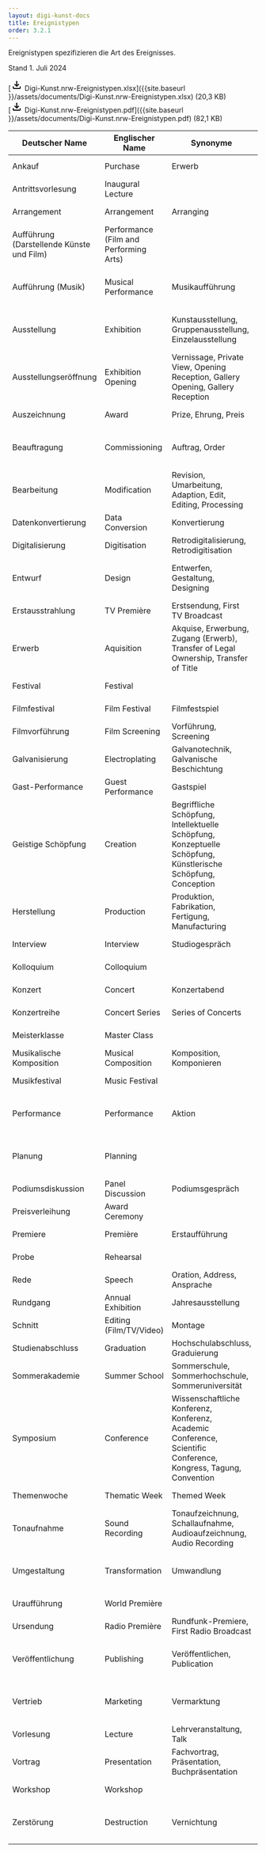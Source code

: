 ```yaml
---
layout: digi-kunst-docs
title: Ereignistypen
order: 3.2.1
---
```


Ereignistypen spezifizieren die Art des Ereignisses.

Stand 1. Juli 2024

[<svg class="download-icon" xmlns="http://www.w3.org/2000/svg" height="24" viewBox="0 -960 960 960" width="24"><path d="M480-320 280-520l56-58 104 104v-326h80v326l104-104 56 58-200 200ZM240-160q-33 0-56.5-23.5T160-240v-120h80v120h480v-120h80v120q0 33-23.5 56.5T720-160H240Z"/></svg> Digi-Kunst.nrw-Ereignistypen.xlsx]({{site.baseurl }}/assets/documents/Digi-Kunst.nrw-Ereignistypen.xlsx) (20,3 KB)  
[<svg class="download-icon" xmlns="http://www.w3.org/2000/svg" height="24" viewBox="0 -960 960 960" width="24"><path d="M480-320 280-520l56-58 104 104v-326h80v326l104-104 56 58-200 200ZM240-160q-33 0-56.5-23.5T160-240v-120h80v120h480v-120h80v120q0 33-23.5 56.5T720-160H240Z"/></svg> Digi-Kunst.nrw-Ereignistypen.pdf]({{site.baseurl }}/assets/documents/Digi-Kunst.nrw-Ereignistypen.pdf) (82,1 KB)


| Deutscher Name  | Englischer Name | Synonyme | Wikidata-Link | GND-Link | AAT-Link | LIDO-Terminologie-Link |
| ------------- | ------------- | ------------- | ------------- | ------------- | ------------- | ------------- |
| Ankauf | Purchase | Erwerb | [https://www.wikidata.org/entity/Q1369832](https://www.wikidata.org/entity/Q1369832) | [https://d-nb.info/gnd/4128692-3](https://d-nb.info/gnd/4128692-3) |||
| Antrittsvorlesung | Inaugural Lecture || [https://www.wikidata.org/entity/Q609261](https://www.wikidata.org/entity/Q609261) | [https://d-nb.info/gnd/4426602-9](https://d-nb.info/gnd/4426602-9) |||
| Arrangement | Arrangement | Arranging | [https://www.wikidata.org/entity/Q379755](https://www.wikidata.org/entity/Q379755) | [https://d-nb.info/gnd/4285138-5](https://d-nb.info/gnd/4285138-5) |||
| Aufführung (Darstellende Künste und Film) | Performance (Film and Performing Arts) || [https://www.wikidata.org/entity/Q35140](https://www.wikidata.org/entity/Q35140) | [https://d-nb.info/gnd/4143388-9](https://d-nb.info/gnd/4143388-9) ||[http://terminology.lido-schema.org/lido00030](http://terminology.lido-schema.org/lido00030)|
| Aufführung (Musik) | Musical Performance | Musikaufführung | [https://www.wikidata.org/entity/Q106805967](https://www.wikidata.org/entity/Q106805967) | [https://d-nb.info/gnd/7502757-4](https://d-nb.info/gnd/7502757-4) ||[http://terminology.lido-schema.org/lido00030](http://terminology.lido-schema.org/lido00030)|
| Ausstellung | Exhibition | Kunstausstellung, Gruppenausstellung, Einzelausstellung | [https://www.wikidata.org/entity/Q464980](https://www.wikidata.org/entity/Q464980) | [https://d-nb.info/gnd/4129601-1](https://d-nb.info/gnd/7502757-4) | [https://vocab.getty.edu/aat/300054766](https://vocab.getty.edu/aat/300054766) | [http://terminology.lido-schema.org/lido00225](http://terminology.lido-schema.org/lido00225)|
| Ausstellungseröffnung | Exhibition Opening | Vernissage, Private View, Opening Reception, Gallery Opening, Gallery Reception| [https://www.wikidata.org/entity/Q772257](https://www.wikidata.org/entity/Q772257)| [https://d-nb.info/gnd/4435671-7](https://d-nb.info/gnd/4435671-7) |||
| Auszeichnung | Award | Prize, Ehrung, Preis | [https://www.wikidata.org/entity/Q618779](https://www.wikidata.org/entity/Q618779)| [https://d-nb.info/gnd/4338046-3](https://d-nb.info/gnd/4338046-3) |||		
| Beauftragung | Commissioning | Auftrag, Order | [https://www.wikidata.org/entity/Q566889](https://www.wikidata.org/entity/Q566889) | [https://d-nb.info/gnd/4003557-8](https://vocab.getty.edu/aat/300157782) || [http://terminology.lido-schema.org/lido00226](http://terminology.lido-schema.org/lido00226) |
| Bearbeitung | Modification | Revision, Umarbeitung, Adaption, Edit, Editing, Processing | [https://www.wikidata.org/entity/Q109243379](https://www.wikidata.org/entity/Q109243379) | [https://d-nb.info/gnd/4120981-3](https://d-nb.info/gnd/4120981-3) || [http://terminology.lido-schema.org/lido00006](http://terminology.lido-schema.org/lido00006) |
| Datenkonvertierung | Data Conversion | Konvertierung | [https://www.wikidata.org/entity/Q1783551](https://www.wikidata.org/entity/Q1783551) |	[https://d-nb.info/gnd/4138254-7](https://d-nb.info/gnd/4138254-7) |||
| Digitalisierung | Digitisation | Retrodigitalisierung, Retrodigitisation | [https://www.wikidata.org/entity/Q843958](https://www.wikidata.org/entity/Q843958) | [https://d-nb.info/gnd/4123065-6](https://d-nb.info/gnd/4123065-6) | [https://vocab.getty.edu/aat/300202383](https://vocab.getty.edu/aat/300202383) ||
| Entwurf | Design | Entwerfen, Gestaltung, Designing | [https://www.wikidata.org/entity/Q1519454](https://www.wikidata.org/entity/Q1519454) | [https://d-nb.info/gnd/4121208-3](https://d-nb.info/gnd/4121208-3) | [https://vocab.getty.edu/aat/300102051](https://vocab.getty.edu/aat/300102051) | [http://terminology.lido-schema.org/lido00224](http://terminology.lido-schema.org/lido00224) |
| Erstausstrahlung | TV Première | Erstsendung, First TV Broadcast | [https://www.wikidata.org/entity/Q118581977](https://www.wikidata.org/entity/Q118581977) ||||
| Erwerb | Aquisition | Akquise, Erwerbung, Zugang (Erwerb), Transfer of Legal Ownership, Transfer of Title | [https://www.wikidata.org/entity/Q3604747](https://www.wikidata.org/entity/Q3604747) | [https://d-nb.info/gnd/4212536-4](https://d-nb.info/gnd/4212536-4) | [https://vocab.getty.edu/aat/300157782](https://vocab.getty.edu/aat/300157782) | [http://terminology.lido-schema.org/lido00001](http://terminology.lido-schema.org/lido00001) |
| Festival | Festival || [https://www.wikidata.org/entity/Q132241](https://www.wikidata.org/entity/Q132241) | [https://d-nb.info/gnd/4154198-4](https://d-nb.info/gnd/4154198-4) |||
| Filmfestival | Film Festival | Filmfestspiel | [https://www.wikidata.org/entity/Q220505](https://www.wikidata.org/entity/Q220505) | [https://d-nb.info/gnd/4359942-4](https://d-nb.info/gnd/4359942-4) |||
| Filmvorführung | Film Screening | Vorführung, Screening | [https://www.wikidata.org/entity/Q2295790](https://www.wikidata.org/entity/Q2295790) | [https://d-nb.info/gnd/4196355-6](https://d-nb.info/gnd/4196355-6) |||
| Galvanisierung | Electroplating | Galvanotechnik, Galvanische Beschichtung | [https://www.wikidata.org/entity/Q3503392](https://www.wikidata.org/entity/Q3503392) |	[https://d-nb.info/gnd/4129892-5](https://d-nb.info/gnd/4129892-5) | [https://vocab.getty.edu/aat/300054000](https://vocab.getty.edu/aat/300054000)	||
| Gast-Performance | Guest Performance | Gastspiel | [https://www.wikidata.org/entity/Q40249767](https://www.wikidata.org/entity/Q40249767) | [https://d-nb.info/gnd/4255674-0](https://d-nb.info/gnd/4255674-0) |
| Geistige Schöpfung | Creation | Begriffliche Schöpfung, Intellektuelle Schöpfung, Konzeptuelle Schöpfung, Künstlerische Schöpfung, Conception | [https://www.wikidata.org/entity/Q11398090](https://www.wikidata.org/entity/Q11398090) ||| [http://terminology.lido-schema.org/lido00012](http://terminology.lido-schema.org/lido00012) |
| Herstellung | Production | Produktion, Fabrikation, Fertigung, Manufacturing | [https://www.wikidata.org/entity/Q739302](https://www.wikidata.org/entity/Q739302) | [https://d-nb.info/gnd/4159653-5](https://d-nb.info/gnd/4159653-5) | [https://vocab.getty.edu/aat/300054713](https://vocab.getty.edu/aat/300054713) |	[http://terminology.lido-schema.org/lido00007](http://terminology.lido-schema.org/lido00007) |
| Interview | Interview | Studiogespräch | [https://www.wikidata.org/entity/Q178651](https://www.wikidata.org/entity/Q178651) |	[https://d-nb.info/gnd/4027503-6](https://d-nb.info/gnd/4027503-6) | [https://vocab.getty.edu/aat/300026392](https://vocab.getty.edu/aat/300026392) ||
| Kolloquium | Colloquium || [https://www.wikidata.org/entity/Q4228029](https://www.wikidata.org/entity/Q4228029) ||||
| Konzert | Concert | Konzertabend | [https://www.wikidata.org/entity/Q182832](https://www.wikidata.org/entity/Q182832) | [https://d-nb.info/gnd/4317474-7](https://d-nb.info/gnd/4317474-7) |||
| Konzertreihe | Concert Series | Series of Concerts | [https://www.wikidata.org/entity/Q107736918](https://www.wikidata.org/entity/Q107736918) | [https://d-nb.info/gnd/4432417-0](https://d-nb.info/gnd/4432417-0) |||
| Meisterklasse | Master Class || [https://www.wikidata.org/entity/Q2537465](https://www.wikidata.org/entity/Q2537465) |	[https://d-nb.info/gnd/1033761672](https://d-nb.info/gnd/1033761672) |||
| Musikalische Komposition | Musical Composition | Komposition, Komponieren | [https://www.wikidata.org/entity/Q11895763](https://www.wikidata.org/entity/Q11895763) | [https://d-nb.info/gnd/4133320-2](https://d-nb.info/gnd/4133320-2) |||
| Musikfestival | Music Festival || [https://www.wikidata.org/entity/Q868557](https://www.wikidata.org/entity/Q868557) | [https://d-nb.info/gnd/4170821-0](https://d-nb.info/gnd/4170821-0) |||
| Performance | Performance | Aktion | [https://www.wikidata.org/entity/Q213156](https://www.wikidata.org/entity/Q213156) |	[https://d-nb.info/gnd/4173750-7](https://d-nb.info/gnd/4173750-7) | [https://vocab.getty.edu/aat/300121445](https://vocab.getty.edu/aat/300121445) | [http://terminology.lido-schema.org/lido00030](http://terminology.lido-schema.org/lido00030) |
| Planung | Planning || [https://www.wikidata.org/entity/Q309100](https://www.wikidata.org/entity/Q309100) |	[http://d-nb.info/gnd/4046235-3](http://d-nb.info/gnd/4046235-3) | [https://vocab.getty.edu/aat/300054425](https://vocab.getty.edu/aat/300054425) | [http://terminology.lido-schema.org/lido00032](http://terminology.lido-schema.org/lido00032) |
| Podiumsdiskussion | Panel Discussion | Podiumsgespräch | [https://www.wikidata.org/entity/Q2100278](https://www.wikidata.org/entity/Q2100278) | [https://d-nb.info/gnd/4614247-2](https://d-nb.info/gnd/4614247-2) |||
| Preisverleihung | Award Ceremony || [https://www.wikidata.org/entity/Q4504495](https://www.wikidata.org/entity/Q4504495) ||||
| Premiere | Première | Erstaufführung | [https://www.wikidata.org/entity/Q204854](https://www.wikidata.org/entity/Q204854) | [https://d-nb.info/gnd/4519367-8](https://d-nb.info/gnd/4519367-8) | [https://vocab.getty.edu/aat/300069101](https://vocab.getty.edu/aat/300069101) ||
| Probe | Rehearsal || [https://www.wikidata.org/entity/Q1751775](https://www.wikidata.org/entity/Q1751775) | [https://d-nb.info/gnd/7660069-5](https://d-nb.info/gnd/7660069-5) |||
| Rede | Speech | Oration, Address, Ansprache | [https://www.wikidata.org/entity/Q861911](https://www.wikidata.org/entity/Q861911) | [https://d-nb.info/gnd/4048882-2](https://d-nb.info/gnd/4048882-2) | [https://vocab.getty.edu/aat/300417595](https://vocab.getty.edu/aat/300417595) ||
| Rundgang | Annual Exhibition | Jahresausstellung | [https://www.wikidata.org/entity/Q55336815](https://www.wikidata.org/entity/Q55336815) || [https://vocab.getty.edu/aat/300311622](https://vocab.getty.edu/aat/300311622) ||
| Schnitt | Editing (Film/TV/Video) | Montage | [https://www.wikidata.org/entity/Q237893](https://www.wikidata.org/entity/Q237893) | [https://d-nb.info/gnd/4281773-0](https://d-nb.info/gnd/4281773-0) |||
| Studienabschluss | Graduation | Hochschulabschluss, Graduierung | [https://www.wikidata.org/entity/Q1054021](https://www.wikidata.org/entity/Q1054021) | [https://d-nb.info/gnd/4332831-3](https://d-nb.info/gnd/4332831-3) |||
| Sommerakademie | Summer School | Sommerschule, Sommerhochschule, Sommeruniversität | [https://www.wikidata.org/entity/Q647882](https://www.wikidata.org/entity/Q647882) | [https://d-nb.info/gnd/4331584-7](https://d-nb.info/gnd/4331584-7) |||
| Symposium | Conference | Wissenschaftliche Konferenz, Konferenz, Academic Conference, Scientific Conference, Kongress, Tagung, Convention | [https://www.wikidata.org/entity/Q2020153](https://www.wikidata.org/entity/Q2020153) | [https://d-nb.info/gnd/4032055-8](https://d-nb.info/gnd/4032055-8) | [https://vocab.getty.edu/aat/300054789](https://vocab.getty.edu/aat/300054789) ||
| Themenwoche | Thematic Week | Themed Week | [https://www.wikidata.org/entity/Q10692570](https://www.wikidata.org/entity/Q10692570) ||||
| Tonaufnahme | Sound Recording | Tonaufzeichnung, Schallaufnahme, Audioaufzeichnung, Audio Recording | [https://www.wikidata.org/entity/Q5057302](https://www.wikidata.org/entity/Q5057302) |	[https://d-nb.info/gnd/4052020-1](https://d-nb.info/gnd/4052020-1) | [https://vocab.getty.edu/aat/300255735](https://vocab.getty.edu/aat/300255735) ||
| Umgestaltung | Transformation | Umwandlung | [https://www.wikidata.org/entity/Q10357784](https://www.wikidata.org/entity/Q10357784) |	[https://d-nb.info/gnd/4452586-2](https://d-nb.info/gnd/4452586-2) ||  [http://terminology.lido-schema.org/lido00029](http://terminology.lido-schema.org/lido00029) |
| Uraufführung | World Première	|| [https://www.wikidata.org/entity/Q2500107](https://www.wikidata.org/entity/Q2500107) | [https://d-nb.info/gnd/4236166-7](https://d-nb.info/gnd/4236166-7) |||
| Ursendung | Radio Première | Rundfunk-Premiere, First Radio Broadcast | [https://www.wikidata.org/entity/Q118581694](https://www.wikidata.org/entity/Q118581694) |
| Veröffentlichung | Publishing | Veröffentlichen, Publication | [https://www.wikidata.org/entity/Q3972943](https://www.wikidata.org/entity/Q3972943) | [http://d-nb.info/gnd/4187925-9](http://d-nb.info/gnd/4187925-9) | [https://vocab.getty.edu/aat/300054686](https://vocab.getty.edu/aat/300054686) | [http://terminology.lido-schema.org/lido00228](http://terminology.lido-schema.org/lido00228) |
| Vertrieb | Marketing | Vermarktung | [https://www.wikidata.org/entity/Q39809](https://www.wikidata.org/entity/Q39809) | [https://d-nb.info/gnd/4127117-8](https://d-nb.info/gnd/4127117-8) | [https://vocab.getty.edu/aat/300054673](https://vocab.getty.edu/aat/300054673) | [http://terminology.lido-schema.org/lido00401](http://terminology.lido-schema.org/lido00401) |
| Vorlesung | Lecture | Lehrveranstaltung, Talk | [https://www.wikidata.org/entity/Q603773](https://www.wikidata.org/entity/Q603773) | [https://d-nb.info/gnd/4117405-7](https://d-nb.info/gnd/4117405-7) | [https://vocab.getty.edu/aat/300026673](https://vocab.getty.edu/aat/300026673) ||
| Vortrag | Presentation | Fachvortrag, Präsentation, Buchpräsentation | [https://www.wikidata.org/entity/Q604733](https://www.wikidata.org/entity/Q604733) | [https://d-nb.info/gnd/4064035-8](https://d-nb.info/gnd/4064035-8) |||
| Workshop | Workshop || [https://www.wikidata.org/entity/Q27556165](https://www.wikidata.org/entity/Q27556165) ||||
| Zerstörung | Destruction | Vernichtung | [https://www.wikidata.org/entity/Q17781833](https://www.wikidata.org/entity/Q17781833) | [https://d-nb.info/gnd/4222882-7](https://d-nb.info/gnd/4222882-7) | [https://vocab.getty.edu/aat/300053087](https://vocab.getty.edu/aat/300053087) | [http://terminology.lido-schema.org/lido00026](http://terminology.lido-schema.org/lido00026) |
